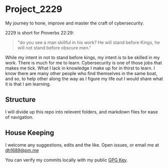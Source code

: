 # Project_2229
My journey to hone, improve and master the craft of cybersecurity.

2229 is short for Proverbs 22:29: 
> "do you see a man skillful in his work? He will stand before Kings, he will not stand before obscure men."  

While my intent in not to stand before kings, my intent is to be skilled in my work.  There is much for me to learn.  Cybersecurity is one of those jobs that makes me tick.  What I lack in knowledge I make up for in thirst to learn.  I know there are many other people who find themselves in the same boat, and so, to help other along the way as I figure my life out I would share what it is that I am learning. 

## Structure

I will divide up this repo into relevent folders, and markdown files for ease of navigation.

## House Keeping

I welcome any suggestions, edits and the like.  Open issues, or email me at dh1689@pm.me

You can verify my commits locally with my public [GPG Key](pubkey.asc).



